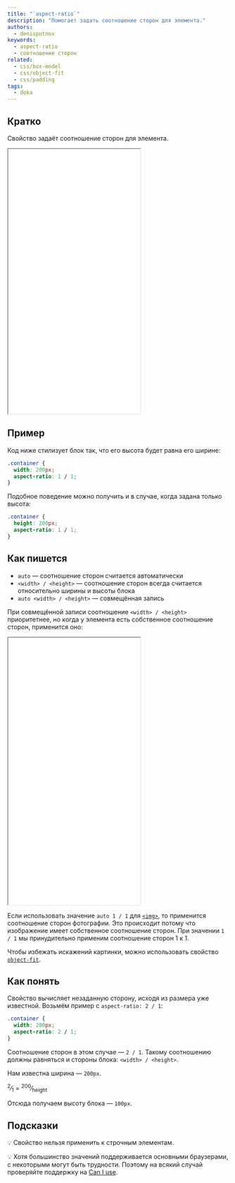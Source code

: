 ```yaml
---
title: "`aspect-ratio`"
description: "Помогает задать соотношение сторон для элемента."
authors:
  - denisputnov
keywords:
  - aspect-ratio
  - соотношение сторон
related:
  - css/box-model
  - css/object-fit
  - css/padding
tags:
  - doka
---
```


## Кратко

Свойство задаёт соотношение сторон для элемента.

<iframe title="Как это работает с блоком" src="demos/variants/" height="600"></iframe>

## Пример

Код ниже стилизует блок так, что его высота будет равна его ширине:

```css
.container {
  width: 200px;
  aspect-ratio: 1 / 1;
}
```
Подобное поведение можно получить и в случае, когда задана только высота:

```css
.container {
  height: 200px;
  aspect-ratio: 1 / 1;
}
```

## Как пишется

- `auto` — cоотношение сторон считается автоматически
- `<width> / <height>` — соотношение сторон всегда считается относительно ширины и высоты блока
- `auto <width> / <height>` — совмещённая запись

При совмещённой записи соотношение `<width> / <height>` приоритетнее, но когда у элемента есть собственное соотношение сторон, применится оно:

<iframe title="Собственное соотношение сторон у тега <img>" src="demos/aspect-ratio-auto/" height="605"></iframe>

Если использовать значение `auto 1 / 1` для [`<img>`](/html/img/), то применится соотношение сторон фотографии. Это происходит потому что изображение имеет собственное соотношение сторон. При значении `1 / 1` мы принудительно применим соотношение сторон 1 к 1.

Чтобы избежать искажений картинки, можно использовать свойство [`object-fit`](/css/object-fit/).

## Как понять

Свойство вычисляет незаданную сторону, исходя из размера уже известной. Возьмём пример с `aspect-ratio: 2 / 1`:

```css
.container {
  width: 200px;
  aspect-ratio: 2 / 1;
}
```
Соотношение сторон в этом случае — `2 / 1`. Такому соотношению должны равняться и стороны блока: `<width> / <height>`.

Нам известна ширина — `200px`.

<sup>2</sup>⁄<sub>1</sub> = <sup>200</sup>⁄<sub>height</sub>

Отсюда получаем высоту блока — `100px`.

## Подсказки

💡 Свойство нельзя применить к строчным элементам.

💡 Хотя большинство значений поддерживается основными браузерами, с некоторыми могут быть трудности. Поэтому на всякий случай проверяйте поддержку на [Can I use](https://caniuse.com/?search=aspect-ratio).
